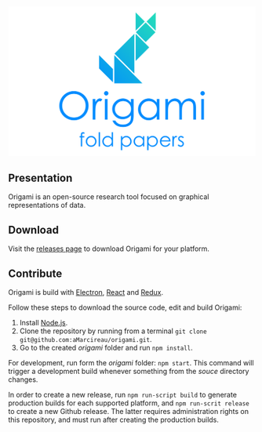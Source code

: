 ![origami](banner.png "The Origami banner")

## Presentation

Origami is an open-source research tool focused on graphical representations of data.

## Download

Visit the [releases page](releases) to download Origami for your platform.

## Contribute

Origami is build with [Electron](https://electronjs.org), [React](https://reactjs.org) and [Redux](https://redux.js.org).

Follow these steps to download the source code, edit and build Origami:

1. Install [Node.js](https://nodejs.org).
2. Clone the repository by running from a terminal `git clone git@github.com:aMarcireau/origami.git`.
3. Go to the created *origami* folder and run `npm install`.

For development, run form the *origami* folder: `npm start`. This command will trigger a development build whenever something from the *souce* directory changes.

In order to create a new release, run `npm run-script build` to generate production builds for each supported platform, and `npm run-scrit release` to create a new Github release. The latter requires administration rights on this repository, and must run after creating the production builds.

